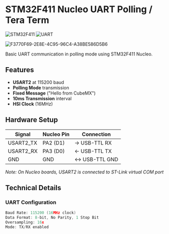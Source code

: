 # STM32F411 Nucleo UART Polling / Tera Term 

![STM32F411](https://img.shields.io/badge/STM32F411-Nucleo-blue) 
![UART](https://img.shields.io/badge/USART2-Polling_Mode-green)


![F3770F69-2E8E-4C95-96C4-A38BE586D5B6](https://github.com/user-attachments/assets/6a5dc50a-091e-4e05-9cbc-4efb27df663f)




Basic UART communication in polling mode using STM32F411 Nucleo.

## Features
- **USART2** at 115200 baud
- **Polling Mode** transmission
- **Fixed Message** ("Hello from CubeMX")
- **10ms Transmission** interval
- **HSI Clock** (16MHz)

## Hardware Setup
| Signal | Nucleo Pin | Connection |
|--------|------------|------------|
| USART2_TX | PA2 (D1)  | → USB-TTL RX |
| USART2_RX | PA3 (D0)  | ← USB-TTL TX |
| GND       | GND       | ↔ USB-TTL GND |

*Note: On Nucleo boards, USART2 is connected to ST-Link virtual COM port*

## Technical Details
### UART Configuration 
```c
Baud Rate: 115200 (16MHz clock)
Data Format: 8-bit, No Parity, 1 Stop Bit
Oversampling: 16x
Mode: TX/RX enabled
